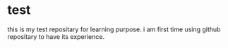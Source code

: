 # test
this is my test repositary for learning purpose.
i am first time using github repositary to have its experience.

